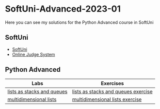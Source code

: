 # SoftUni-Advanced-2023-01
 Here you can see my solutions for the Python Advanced course in SoftUni
## SoftUni
- <a href="https://softuni.bg/">SoftUni</a>
- <a href="https://judge.softuni.org/Contests/#!/List/ByCategory/196/Python-Advanced">Online Judge System</a>
## Python Advanced
| Labs | Exercises|
| ---- | --------- |
| [lists as stacks and queues](https://github.com/DanieII/SoftUni-Advanced-2023-01/tree/main/lists_as_stacks_and_queues) | [lists as stacks and queues exercise](https://github.com/DanieII/SoftUni-Advanced-2023-01/tree/main/lists_as_stacks_and_queues_exercise) |
|[multidimensional lists](https://github.com/DanieII/SoftUni-Advanced-2023-01/tree/main/multidimensional_lists) | [multidimensional lists exercise](https://github.com/DanieII/SoftUni-Advanced-2023-01/tree/main/multidimensional_lists_exercise) 

